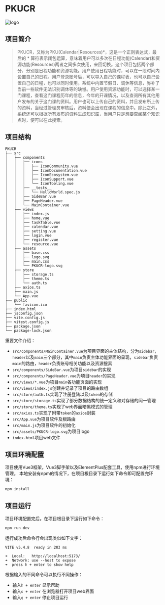 # PKUCR

![logo](./src/assets/PKUCR-logo.svg)

## 项目简介
> PKUCR，又称为PKU(Calendar|Resources)*，这是一个正则表达式，最后的 * 算符表示闭包运算，意味着用户可以多次在日程功能(Calendar)和资源功能(Resources)两者之间多次使用，来回切换。这个项目包括两个部分，分别是日程功能和资源功能。用户使用日程功能时，可以在一段时间内设置自己的日程。用户登录账号后，可以导入自己的课程表，也可以自己设置自己的日程，也可以同时使用。系统中内置节假日、调休等信息，弥补了当前一些软件无法识别调休等的缺憾。用户使用资源功能时，可以选择某一门课程，查看这门课程历年的信息，今年的开课情况，以及查阅所有其他用户发布的关于这门课的资料。用户也可以上传自己的资料，并且发布所上传的资料，当经过管理员审核后，资料便会出现在课程的信息中。除此之外，系统还可以根据所有发布的资料生成知识库，当用户只是想要查阅某个知识点时，便可以在此搜索。

## 项目结构 
```
PKUCR
├── src
│   ├── components
│   │   ├── icons
│   │   │   ├── IconCommunity.vue
│   │   │   ├── IconDocumentation.vue
│   │   │   ├── IconEcosystem.vue
│   │   │   ├── IconSupport.vue
│   │   │   └── IconTooling.vue
│   │   ├── __tests__
│   │   │   └── HelloWorld.spec.js
│   │   ├── SideBar.vue
│   │   ├── PageHeader.vue
│   │   └── MainContainer.vue
│   ├── views
│   │   ├── index.js
│   │   ├── home.vue
│   │   ├── taskTable.vue
│   │   ├── calendar.vue
│   │   ├── setting.vue
│   │   ├── login.vue
│   │   ├── register.vue
│   │   └── resource.vue
│   ├── assets
│   │   ├── base.css
│   │   ├── logo.svg
│   │   ├── main.css
│   │   └── PKUCR-logo.svg
│   ├── store
│   │   ├── storage.ts
│   │   ├── theme.ts
│   │   └── auth.ts
│   ├── axios.ts
│   ├── main.js
│   └── App.vue
├── public
│   └── favicon.ico
├── index.html
├── jsconfig.json
├── vite.config.js
├── vitest.config.js
├── package.json
└── package-lock.json
```   
重要文件介绍：
- `src/components/MainContainer.vue`为项目界面的主体结构，分为`sidebar`，`header`以及`main`三个部分，其中`main`负责主体功能界面的呈现，`sidebar`负责`main`的路由，`header`负责账号相关功能以及资源搜索
- `src/components/SideBar.vue`为项目`sidebar`的实现
- `src/components/PageHeader.vue`为项目`header`的实现
- `src/views/*.vue`为项目`main`各功能页面的实现
- `src/views/index.js`创建并记录了项目的路由数组
- `src/store/auth.ts`实现了注册登陆以及`token`的存储
- `src/store/storage.ts`实现了部分数据结构的统一定义和对存储的同一管理
- `src/store/theme.ts`实现了web界面暗黑模式的管理
- `src/axios.ts`实现了附带`token`的`axios`封装
- `src/App.vue`为项目软件及根路由
- `src/main.js`为项目软件的初始化
- `src/assets/PKUCR-logo.svg`为项目logo
- `index.html`项目web文件

## 项目环境配置
项目使用Vue3框架，Vue3脚手架以及ElementPlus配套工具，使用npm进行环境管理。
本地安装有npm的情况下，在项目根目录下运行如下命令即可配置完环境：
```sh
npm install
```

## 项目运行
项目环境配置完后，在项目根目录下运行如下命令：
```sh
npm run dev
```
运行成功后命令行会出现类似如下文字：
```
VITE v5.4.8  ready in 203 ms

➜  Local:   http://localhost:5173/
➜  Network: use --host to expose
➜  press h + enter to show help
```
根据输入的不同命令可以执行不同操作：
- 输入`h + enter` 显示帮助
- 输入`o + enter` 在浏览器打开项目web界面
- 输入`q + enter` 停止项目运行